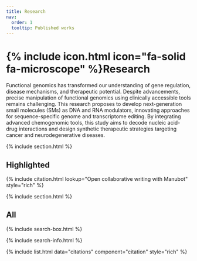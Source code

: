 ```yaml
---
title: Research
nav:
  order: 1
  tooltip: Published works
---
```


# {% include icon.html icon="fa-solid fa-microscope" %}Research

Functional genomics has transformed our understanding of gene regulation, disease mechanisms, and therapeutic potential. Despite advancements, precise manipulation of functional genomics using clinically accessible tools remains challenging. This research proposes to develop next-generation small molecules (SMs) as DNA and RNA modulators, innovating approaches for sequence-specific genome and transcriptome editing. By integrating advanced chemogenomic tools, this study aims to decode nucleic acid-drug interactions and design synthetic therapeutic strategies targeting cancer and neurodegenerative diseases. 

{% include section.html %}

## Highlighted

{% include citation.html lookup="Open collaborative writing with Manubot" style="rich" %}

{% include section.html %}

## All

{% include search-box.html %}

{% include search-info.html %}

{% include list.html data="citations" component="citation" style="rich" %}

